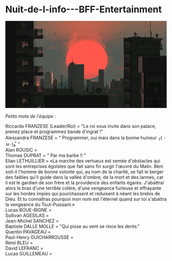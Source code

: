 # Nuit-de-l-info---BFF-Entertainment

![alt text](https://github.com/MoonRhay/Nuit-de-l-info---BFF-Entertainment/blob/master/NDI.jpg?raw=true)

<i>Petits mots de l'équipe :</i></br>

Riccardo FRANZESE (Leader/Roi) = "Le roi vous invite dans son palace, prenez place et programmez bande d'ingrat !"</br>
Alessandra FRANZESE = " Programmer, oui mais dans la bonne humeur ╭( ･ㅂ･)و ̑̑  " </br>
Alan ROUSIC = </br>
Thomas DUPRAT = " Par ma barbe !! "</br>
Elian LETHUILLIER = «La marche des vertueux est semée d'obstacles qui sont les entreprises égoïstes que fait sans fin surgir l'œuvre du Malin. Béni soit-il l'homme de bonne volonté qui, au nom de la charité, se fait le berger des faibles qu'il guide dans la vallée d'ombre, de la mort et des larmes, car il est le gardien de son frère et la providence des enfants égarés. J'abattrai alors le bras d'une terrible colère, d'une vengeance furieuse et effrayante sur les hordes impies qui pourchassent et réduisent à néant les brebis de Dieu. Et tu connaîtras pourquoi mon nom est l'éternel quand sur toi s'abattra la vengeance du Tout-Puissant.» </br>
Lucas BOUE-BIGNE =</br>
Sullivan AGESILAS = </br>
Jean-Michel SANCHEZ = </br>
Baptiste DALLE MOLLE = "Qui pisse au vent se rince les dents."</br>
Quentin PAVAGEAU =</br>
Paul-Henry GUICHARROUSSE =</br>
Rémi BLEU =</br>
David LEFRANC =</br>
Lucas GUILLEMEAU = 
